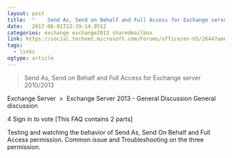 ```yaml
---
layout: post 
title:  "    Send As, Send on Behalf and Full Access for Exchange server 2010/2013" 
date:   2017-06-01T22:39:14.951Z 
categories: exchange exchange2013 sharedmailbox
link: https://social.technet.microsoft.com/Forums/office/en-US/26447ae6-26dc-4b78-9f2c-fb85cfdd6ae3/send-as-send-on-behalf-and-full-access-for-exchange-server-20102013?forum=exchangesvrgeneral 
tags:
  - links
ogtype: article 
---
```


> Send As, Send on Behalf and Full Access for Exchange server 2010/2013  

Exchange Server  >  Exchange Server 2013 - General Discussion
General discussion


4
Sign in to vote
[This FAQ contains 2 parts]

Testing and watching the behavior of Send As, Send On Behalf and Full Access permission.
Common issue and Troubleshooting on the three permission.
